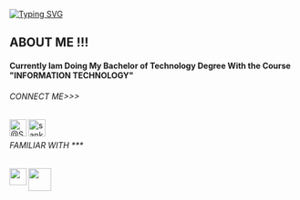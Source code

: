 <a href="https://git.io/typing-svg"><img src="https://readme-typing-svg.demolab.com?font=Fira+Code&size=25&duration=6000&pause=1000&color=30FFF6FFF&width=435&lines=Hello+Developers......" alt="Typing SVG" /></a>
<h2>ABOUT ME !!!</h2>

<h4>Currently Iam Doing My Bachelor of Technology Degree With the Course "INFORMATION TECHNOLOGY"</h4>

<h6>CONNECT ME>>></h6>
<div style="justify-content:space-evenly;">
<a href="https://twitter.com/S_NarayananK" rel="nofollow"><img align="left" alt="@S_Narayanan_K" width="30px" src="https://avatars3.githubusercontent.com/u/50278?v=3&amp;s=400" id="img" style="max-width:100%; justify-content:space-evenly;"></a>
<a href="https://www.instagram.com/sankaranarayanan_sk/?hl=en" rel="nofollow"><img align="left" alt="sankaranarayanan_sk" width="30px" src="https://www.freepnglogos.com/uploads/512x512-logo/512x512-transparent-logo-download-instagram-logo-icon-png-transparent-image-11.png" style="max-width: 100%; justify-content:space-evenly;"></a><br>
  </div>

<h6>FAMILIAR WITH ***</h6>
<div style="justify-content:space-evenly;">
<img src="https://logos-download.com/wp-content/uploads/2017/07/HTML5_badge.png" id="img" align="left" width="30px" style="max-width:100%;">
  <img src="https://www.softorks.com/Images/css.jpg" id="img"  align="left" style="width:40px; heigth:60px;max-width:100%;">
  </div>

